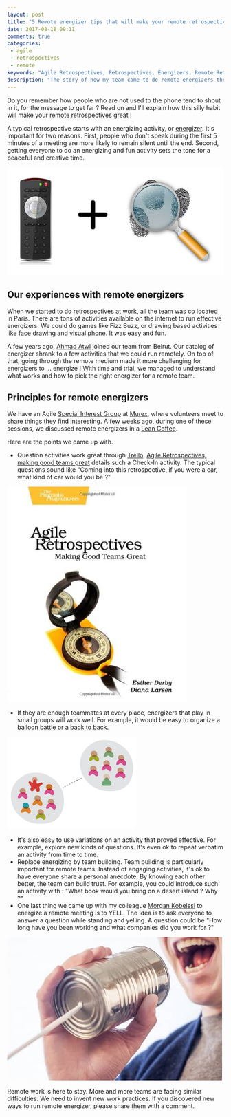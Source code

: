 ```yaml
---
layout: post
title: "5 Remote energizer tips that will make your remote retrospectives rock"
date: 2017-08-18 09:11
comments: true
categories:
 - agile
 - retrospectives
 - remote
keywords: "Agile Retrospectives, Retrospectives, Energizers, Remote Retrospectives, Remote Energizers, Remote Agile Retrospective Energizers, Remote Agile Energizers, Agile Energizers, Remote Retrospectives Energizers" 
description: "The story of how my team came to do remote energizers the way they do them, and tips for your remote energizers"
---
```

Do you remember how people who are not used to the phone tend to shout in it, for the message to get far ? Read on and I'll explain how this silly habit will make your remote retrospectives great !

A typical retrospective starts with an energizing activity, or [energizer](http://www.funretrospectives.com/category/energizer/). It's important for two reasons. First, people who don't speak during the first 5 minutes of a meeting are more likely to remain silent until the end. Second, getting everyone to do an energizing and fun activity sets the tone for a peaceful and creative time.

![Remote control + magnifying glass](../imgs/2017-08-18-5-remote-energizer-tips-that-will-make-your-remote-retrospectives-rock/remote-plus-retro.jpg)

## Our experiences with remote energizers

When we started to do retrospectives at work, all the team was co located in Paris. There are tons of activities available on the internet to run effective energizers. We could do games like Fizz Buzz, or drawing based activities like [face drawing](http://www.funretrospectives.com/collaborative-face-drawing/) and [visual phone](http://www.funretrospectives.com/visual-phone/). It was easy and fun.

A few years ago, [Ahmad Atwi](https://ahmadatwi.me/) joined our team from Beirut. Our catalog of energizer shrank to a few activities that we could run remotely. On top of that, going through the remote medium made it more challenging for energizers to ... energize ! With time and trial, we managed to understand what works and how to pick the right energizer for a remote team.

## Principles for remote energizers

We have an Agile [Special Interest Group](https://en.wikipedia.org/wiki/Special_Interest_Group) at [Murex](https://www.murex.com/), where volunteers meet to share things they find interesting. A few weeks ago, during one of these sessions, we discussed remote energizers in a [Lean Coffee](http://leancoffee.org/).

Here are the points we came up with.

*   Question activities work great through [Trello](https://trello.com/agileretrospectives). [Agile Retrospectives, making good teams great](https://www.amazon.com/gp/product/0977616649/ref=as_li_tl?ie=UTF8&camp=1789&creative=9325&creativeASIN=0977616649&linkCode=as2&tag=pbourgau-20&linkId=2b51890b8e8909b6f2223ca69ec3b26f) details such a Check-In activity. The typical questions sound like "Coming into this retrospective, if you were a car, what kind of car would you be ?"

[![The Agile Retrospectives, making good teams great book cover](../imgs/2017-08-18-5-remote-energizer-tips-that-will-make-your-remote-retrospectives-rock/agile-retros.jpg)](https://www.amazon.com/gp/product/0977616649/ref=as_li_tl?ie=UTF8&camp=1789&creative=9325&creativeASIN=0977616649&linkCode=as2&tag=pbourgau-20&linkId=2b51890b8e8909b6f2223ca69ec3b26f)

*   If they are enough teammates at every place, energizers that play in small groups will work well. For example, it would be easy to organize a [balloon battle](http://www.funretrospectives.com/the-balloon-battle/) or a [back to back](http://www.funretrospectives.com/back-to-back/).

[![The Agile Retrospectives, making good teams great book cover](../imgs/2017-08-18-5-remote-energizer-tips-that-will-make-your-remote-retrospectives-rock/multi-site-team.png)](https://martinfowler.com/articles/remote-or-co-located.html)

*   It's also easy to use variations on an activity that proved effective. For example, explore new kinds of questions. It's even ok to repeat verbatim an activity from time to time.
*   Replace energizing by team building. Team building is particularly important for remote teams. Instead of engaging activities, it's ok to have everyone share a personal anecdote. By knowing each other better, the team can build trust. For example, you could introduce such an activity with : "What book would you bring on a desert island ? Why ?"
*   One last thing we came up with my colleague [Morgan Kobeissi](https://twitter.com/mc_moe) to energize a remote meeting is to YELL. The idea is to ask everyone to answer a question while standing and yelling. A question could be "How long have you been working and what companies did you work for ?"

![Someone yelling in a kid's 'can-phone'](../imgs/2017-08-18-5-remote-energizer-tips-that-will-make-your-remote-retrospectives-rock/yell.jpg)

Remote work is here to stay. More and more teams are facing similar difficulties. We need to invent new work practices. If you discovered new ways to run remote energizer, please share them with a comment.